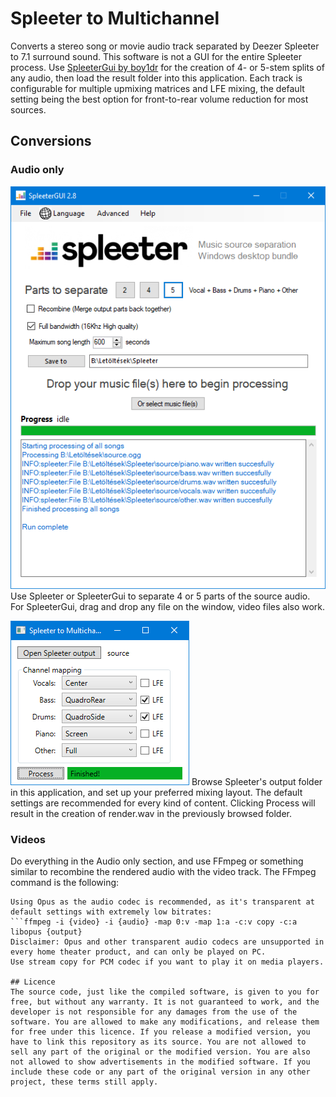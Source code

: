 # Spleeter to Multichannel
Converts a stereo song or movie audio track separated by Deezer Spleeter to 7.1 surround sound.
This software is not a GUI for the entire Spleeter process.
Use [SpleeterGui by boy1dr](https://github.com/boy1dr/SpleeterGui) for the creation of 4- or 5-stem splits of any audio, then load the result folder into this application.
Each track is configurable for multiple upmixing matrices and LFE mixing, the default setting being the best option for front-to-rear volume reduction for most sources.

## Conversions
### Audio only
![SpleeterGui](doc/spleetergui.png)
Use Spleeter or SpleeterGui to separate 4 or 5 parts of the source audio. For SpleeterGui, drag and drop any file on the window, video files also work.

![SpleeterGui](doc/spleetermulti.png)
Browse Spleeter's output folder in this application, and set up your preferred mixing layout.
The default settings are recommended for every kind of content.
Clicking Process will result in the creation of render.wav in the previously browsed folder.

### Videos
Do everything in the Audio only section, and use FFmpeg or something similar to recombine the rendered audio with the video track.
The FFmpeg command is the following:
```ffmpeg -i {video} -i {audio} -map 0:v -map 1:a -c copy {output}
Using Opus as the audio codec is recommended, as it's transparent at default settings with extremely low bitrates:
```ffmpeg -i {video} -i {audio} -map 0:v -map 1:a -c:v copy -c:a libopus {output}
Disclaimer: Opus and other transparent audio codecs are unsupported in every home theater product, and can only be played on PC.
Use stream copy for PCM codec if you want to play it on media players.

## Licence
The source code, just like the compiled software, is given to you for free, but without any warranty. It is not guaranteed to work, and the developer is not responsible for any damages from the use of the software. You are allowed to make any modifications, and release them for free under this licence. If you release a modified version, you have to link this repository as its source. You are not allowed to sell any part of the original or the modified version. You are also not allowed to show advertisements in the modified software. If you include these code or any part of the original version in any other project, these terms still apply.